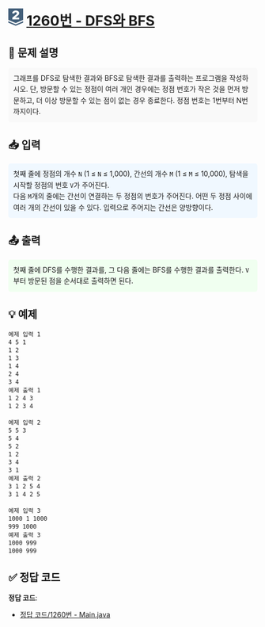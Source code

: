 <!-- ChatGPT를 사용하여 꾸몄습니다 -->
# <img src="https://github.com/GUBBIB/BaekJoonCode/blob/main/Tier_Img/Silver-2.svg" alt="티어그림" width="30px" height="35px"> [1260번 - DFS와 BFS](https://www.acmicpc.net/problem/1260)

<h2>📝 문제 설명</h2>
<div style="background-color: #f9f9f9; padding: 10px; border-radius: 5px; line-height: 1.6;">
    그래프를 DFS로 탐색한 결과와 BFS로 탐색한 결과를 출력하는 프로그램을 작성하시오. 단, 방문할 수 있는 정점이 여러 개인 경우에는 정점 번호가 작은 것을 먼저 방문하고, 더 이상 방문할 수 있는 점이 없는 경우 종료한다. 정점 번호는 1번부터 N번까지이다.
</div>

<h2>📥 입력</h2>
<div style="background-color: #f0f8ff; padding: 10px; border-radius: 5px; line-height: 1.6;">
    첫째 줄에 정점의 개수 <code>N</code> (1 ≤ <code>N</code> ≤ 1,000), 간선의 개수 <code>M</code> (1 ≤ <code>M</code> ≤ 10,000), 탐색을 시작할 정점의 번호 <code>V</code>가 주어진다.<br>
    다음 <code>M</code>개의 줄에는 간선이 연결하는 두 정점의 번호가 주어진다. 어떤 두 정점 사이에 여러 개의 간선이 있을 수 있다. 입력으로 주어지는 간선은 양방향이다.
</div>

<h2>📤 출력</h2>
<div style="background-color: #f0fff0; padding: 10px; border-radius: 5px; line-height: 1.6;">
    첫째 줄에 DFS를 수행한 결과를, 그 다음 줄에는 BFS를 수행한 결과를 출력한다. <code>V</code>부터 방문된 점을 순서대로 출력하면 된다.
</div>

<h2>💡 예제</h2>

```plaintext
예제 입력 1
4 5 1
1 2
1 3
1 4
2 4
3 4
예제 출력 1
1 2 4 3
1 2 3 4

예제 입력 2
5 5 3
5 4
5 2
1 2
3 4
3 1
예제 출력 2
3 1 2 5 4
3 1 4 2 5

예제 입력 3
1000 1 1000
999 1000
예제 출력 3
1000 999
1000 999
```

## ✅ 정답 코드
**정답 코드**:
- [정답 코드/1260번 - Main.java](https://github.com/GUBBIB/BaekJoonCode/tree/main/Silver/1260%EB%B2%88%20-%20DFS%EC%99%80%20BFS/%EC%A0%95%EB%8B%B5%EC%BD%94%EB%93%9C)
